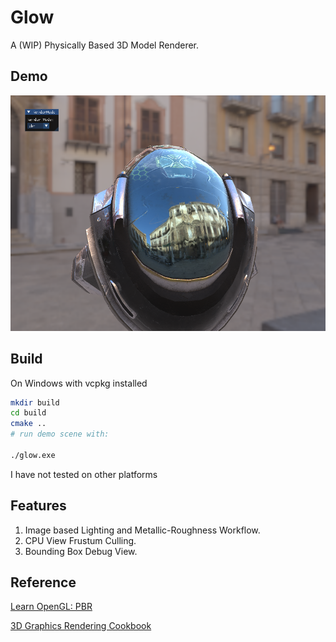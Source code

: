 # Glow

A (WIP) Physically Based 3D Model Renderer.

## Demo

![screenshot](Screenshot.png)

## Build

On Windows with vcpkg installed

```sh
mkdir build
cd build
cmake ..
# run demo scene with:

./glow.exe
```
I have not tested on other platforms

## Features

1. Image based Lighting and Metallic-Roughness Workflow.
2. CPU View Frustum Culling.
3. Bounding Box Debug View.

## Reference

[Learn OpenGL: PBR](https://learnopengl.com/PBR/Theory)

[3D Graphics Rendering Cookbook](https://github.com/PacktPublishing/3D-Graphics-Rendering-Cookbook)